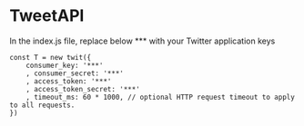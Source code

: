 # TweetAPI

In the index.js file, replace below *** with your Twitter application keys
```
const T = new twit({
    consumer_key: '***'
    , consumer_secret: '***'
    , access_token: '***'
    , access_token_secret: '***'
    , timeout_ms: 60 * 1000, // optional HTTP request timeout to apply to all requests. 
})
```
